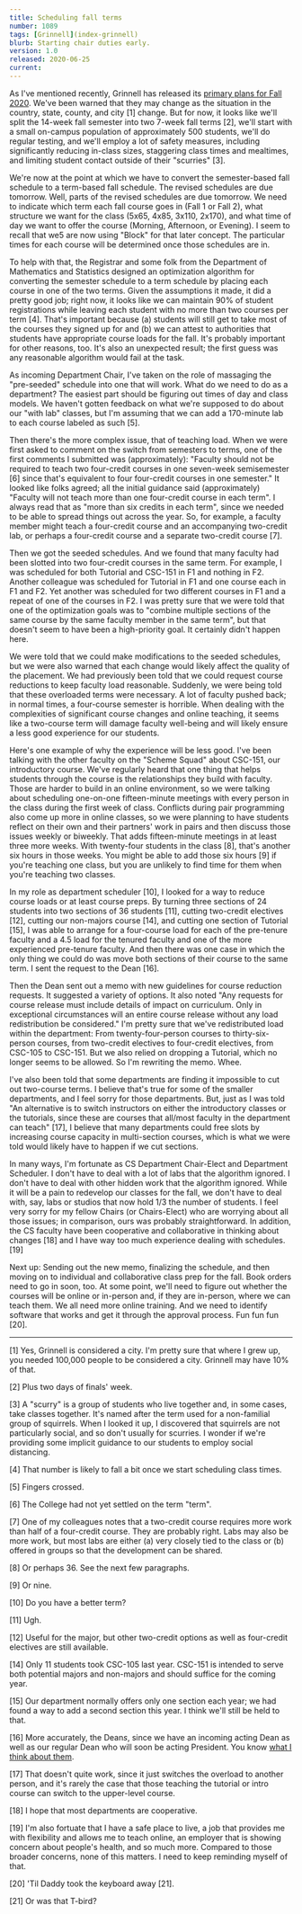 ```yaml
---
title: Scheduling fall terms
number: 1089
tags: [Grinnell](index-grinnell)
blurb: Starting chair duties early.
version: 1.0
released: 2020-06-25
current: 
---
```

As I've mentioned recently, Grinnell has released its [primary plans
for Fall
2020](https://www.grinnell.edu/campus-life/health-wellness/coronavirus/students/overview).
We've been warned that they may change as the situation in the
country, state, county, and city [1] change.  But for now, it looks
like we'll split the 14-week fall semester into two 7-week fall
terms [2], we'll start with a small on-campus population of
approximately 500 students, we'll do regular testing, and we'll
employ a lot of safety measures, including significantly reducing
in-class sizes, staggering class times and mealtimes, and limiting student
contact outside of their "scurries" [3].

We're now at the point at which we have to convert the semester-based
fall schedule to a term-based fall schedule.  The revised schedules
are due tomorrow.  Well, parts of the revised schedules are due
tomorrow.  We need to indicate which term each fall course goes in
(Fall 1 or Fall 2), what structure we want for the class (5x65,
4x85, 3x110, 2x170), and what time of day we want to offer the
course (Morning, Afternoon, or Evening).  I seem to recall that we5
are now using "Block" for that later concept.  The particular times
for each course will be determined once those schedules are in.

To help with that, the Registrar and some folk from the Department
of Mathematics and Statistics designed an optimization algorithm
for converting the semester schedule to a term schedule by placing
each course in one of the two terms.  Given the assumptions it made,
it did a pretty good job; right now, it looks like we can maintain
90% of student registrations while leaving each student with no
more than two courses per term [4].  That's important because (a)
students will still get to take most of the courses they signed up
for and (b) we can attest to authorities that students have appropriate
course loads for the fall.  It's probably important for other
reasons, too.  It's also an unexpected result; the first guess was
any reasonable algorithm would fail at the task.

As incoming Department Chair, I've taken on the role of massaging
the "pre-seeded" schedule into one that will work.  What do we need
to do as a department?  The easiest part should be figuring out
times of day and class models.  We haven't gotten feedback on what
we're supposed to do about our "with lab" classes, but I'm assuming
that we can add a 170-minute lab to each course labeled as such
[5].

Then there's the more complex issue, that of teaching load.  When
we were first asked to comment on the switch from semesters to
terms, one of the first comments I submitted was (approximately):
"Faculty should not be required to teach two four-credit courses
in one seven-week semisemester [6] since that's equivalent to four
four-credit courses in one semester."  It looked like folks agreed;
all the initial guidance said (approximately) "Faculty will not
teach more than one four-credit course in each term".  I always
read that as "more than six credits in each term", since we needed
to be able to spread things out across the year.  So, for example,
a faculty member might teach a four-credit course and an accompanying
two-credit lab, or perhaps a four-credit course and a separate
two-credit course [7].

Then we got the seeded schedules.  And we found that many faculty
had been slotted into two four-credit courses in the same term.
For example, I was scheduled for both Tutorial and CSC-151 in F1
and nothing in F2.  Another colleague was scheduled for Tutorial
in F1 and one course each in F1 and F2.  Yet another was scheduled
for two different courses in F1 and a repeat of one of the courses
in F2.  I was pretty sure that we were told that one of the
optimization goals was to "combine multiple sections of the same course
by the same faculty member in the same term", but that doesn't seem
to have been a high-priority goal.  It certainly didn't happen here.

We were told that we could make modifications to the seeded schedules,
but we were also warned that each change would likely affect the
quality of the placement.  We had previously been told that we could
request course reductions to keep faculty load reasonable.  Suddenly,
we were being told that these overloaded terms were necessary.  A
lot of faculty pushed back; in normal times, a four-course semester
is horrible.  When dealing with the complexities of significant
course changes and online teaching, it seems like a two-course term
will damage faculty well-being and will likely ensure a less good
experience for our students.

Here's one example of why the experience will be less good.  I've
been talking with the other faculty on the "Scheme Squad" about
CSC-151, our introductory course.  We've regularly heard that one
thing that helps students through the course is the relationships
they build with faculty.  Those are harder to build in an online
environment, so we were talking about scheduling one-on-one
fifteen-minute meetings with every person in the class during the
first week of class.  Conflicts during pair programming also come
up more in online classes, so we were planning to have students
reflect on their own and their partners' work in pairs and then
discuss those issues weekly or biweekly.  That adds fifteen-minute
meetings in at least three more weeks.  With twenty-four students
in the class [8], that's another six hours in those weeks.  You
might be able to add those six hours [9] if you're teaching one
class, but you are unlikely to find time for them when you're
teaching two classes.

In my role as department scheduler [10], I looked for a way
to reduce course loads or at least course preps.  By turning three
sections of 24 students into two sections of 36 students [11],
cutting two-credit electives [12], cutting our non-majors course
[14], and cutting one section of Tutorial [15], I was able to arrange
for a four-course load for each of the pre-tenure faculty and a 4.5
load for the tenured faculty and one of the more experienced
pre-tenure faculty.  And then there was one case in which the only
thing we could do was move both sections of their course to the
same term.  I sent the request to the Dean [16].

Then the Dean sent out a memo with new guidelines for course reduction
requests.  It suggested a variety of options.  It also noted "Any
requests for course release must include details of impact on
curriculum.  Only in exceptional circumstances will an entire course
release without any load redistribution be considered."  I'm pretty
sure that we've redistributed load within the department: From
twenty-four-person courses to thirty-six-person courses, from
two-credit electives to four-credit electives, from CSC-105 to
CSC-151.  But we also relied on dropping a Tutorial, which no longer
seems to be allowed.  So I'm rewriting the memo.  Whee.

I've also been told that some departments are finding it impossible
to cut out two-course terms.  I believe that's true for some of the
smaller departments, and I feel sorry for those departments.  But,
just as I was told "An alternative is to switch instructors on
either the introductory classes or the tutorials, since these are
courses that all/most faculty in the department can teach" [17], I
believe that many departments could free slots by increasing course
capacity in multi-section courses, which is what we were told would
likely have to happen if we cut sections.

In many ways, I'm fortunate as CS Department Chair-Elect and
Department Scheduler.  I don't have to deal with a lot of labs that
the algorithm ignored.  I don't have to deal with other hidden work
that the algorithm ignored.  While it will be a pain to redevelop
our classes for the fall, we don't have to deal with, say, labs or
studios that now hold 1/3 the number of students.  I feel very sorry
for my fellow Chairs (or Chairs-Elect) who are worrying about all
those issues; in comparison, ours was probably straightforward.  In
addition, the CS faculty have been cooperative and collaborative
in thinking about changes [18] and I have way too much experience
dealing with schedules. [19]

Next up: Sending out the new memo, finalizing the schedule, and
then moving on to individual and collaborative class prep for the
fall.  Book orders need to go in soon, too.  At some point, we'll
need to figure out whether the courses will be online or in-person
and, if they are in-person, where we can teach them.  We all need more
online training.  And we need to identify software that works and get
it through the approval process.  Fun fun fun [20].

---
 
[1] Yes, Grinnell is considered a city.  I'm pretty sure that where I
grew up, you needed 100,000 people to be considered a city.  Grinnell
may have 10% of that.

[2] Plus two days of finals' week.

[3] A "scurry" is a group of students who live together and, in some
cases, take classes together.  It's named after the term used for a
non-familial group of squirrels.  When I looked it up, I discovered 
that squirrels are not particularly social, and so don't usually for
scurries.  I wonder if we're providing some implicit guidance to our
students to employ social distancing.

[4] That number is likely to fall a bit once we start scheduling
class times.

[5] Fingers crossed.

[6] The College had not yet settled on the term "term".

[7] One of my colleagues notes that a two-credit course requires more
work than half of a four-credit course.  They are probably right.  Labs
may also be more work, but most labs are either (a) very closely tied
to the class or (b) offered in groups so that the development can be
shared.

[8] Or perhaps 36.  See the next few paragraphs.

[9] Or nine.

[10] Do you have a better term?

[11] Ugh.

[12] Useful for the major, but other two-credit options as well
as four-credit electives are still available.

[14] Only 11 students took CSC-105 last year.  CSC-151 is intended 
to serve both potential majors and non-majors and should suffice for
the coming year.

[15] Our department normally offers only one section each year; we
had found a way to add a second section this year.  I think we'll
still be held to that.

[16] More accurately, the Dean*s*, since we have an incoming acting
Dean as well as our regular Dean who will soon be acting President.
You know [what I think about them](letter-to-bot-2020-05-16).

[17] That doesn't quite work, since it just switches the overload
to another person, and it's rarely the case that those teaching the
tutorial or intro course can switch to the upper-level course.

[18] I hope that most departments are cooperative.

[19] I'm also fortuate that I have a safe place to live, a job that 
provides me with flexibility and allows me to teach online, an employer
that is showing concern about people's health, and so much more.
Compared to those broader concerns, none of this matters.  I need
to keep reminding myself of that.

[20] 'Til Daddy took the keyboard away [21].

[21] Or was that T-bird?

